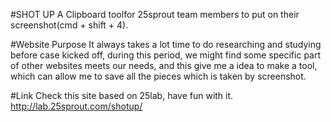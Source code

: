 #SHOT UP
A Clipboard toolfor 25sprout team members to put on their screenshot(cmd + shift + 4).

#Website Purpose
It always takes a lot time to do researching and studying before case kicked off, 
during this period, we might find some specific part of other websites meets our needs, 
and this give me a idea to make a tool, which can allow me to save all the pieces which is taken by screenshot.

#Link
Check this site based on 25lab, have fun with it.
http://lab.25sprout.com/shotup/
